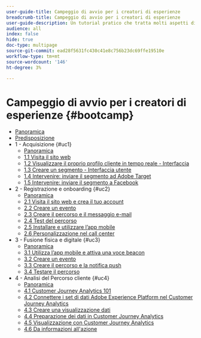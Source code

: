 ```yaml
---
user-guide-title: Campeggio di avvio per i creatori di esperienze
breadcrumb-title: Campeggio di avvio per i creatori di esperienze
user-guide-description: Un tutorial pratico che tratta molti aspetti di Adobe Experience Platform.
audience: all
index: false
hide: true
doc-type: multipage
source-git-commit: ead28f5631fc430c41e8c756b23dc69ffe19510e
workflow-type: tm+mt
source-wordcount: '146'
ht-degree: 3%

---
```



# Campeggio di avvio per i creatori di esperienze {#bootcamp}

+ [Panoramica](/help/bootcamp/overview.md)
+ [Predisposizione](/help/bootcamp/prework.md)
+ 1 - Acquisizione {#uc1}
   + [Panoramica](/help/bootcamp/uc/uc1/uc1.md)
   + [1.1 Visita il sito web](/help/bootcamp/uc/uc1/ex1.md)
   + [1.2 Visualizzare il proprio profilo cliente in tempo reale - Interfaccia](/help/bootcamp/uc/uc1/ex2.md)
   + [1.3 Creare un segmento - Interfaccia utente](/help/bootcamp/uc/uc1/ex3.md)
   + [1.4 Intervenire: inviare il segmento ad Adobe Target](/help/bootcamp/uc/uc1/ex4.md)
   + [1.5 Intervenire: inviare il segmento a Facebook](/help/bootcamp/uc/uc1/ex5.md)
+ 2 - Registrazione e onboarding {#uc2}
   + [Panoramica](/help/bootcamp/uc/uc2/uc2.md)
   + [2.1 Visita il sito web e crea il tuo account](/help/bootcamp/uc/uc2/ex1.md)
   + [2.2 Creare un evento](/help/bootcamp/uc/uc2/ex2.md)
   + [2.3 Creare il percorso e il messaggio e-mail](/help/bootcamp/uc/uc2/ex3.md)
   + [2.4 Test del percorso](/help/bootcamp/uc/uc2/ex4.md)
   + [2.5 Installare e utilizzare l’app mobile](/help/bootcamp/uc/uc2/ex5.md)
   + [2.6 Personalizzazione nel call center](/help/bootcamp/uc/uc2/ex6.md)
+ 3 - Fusione fisica e digitale {#uc3}
   + [Panoramica](/help/bootcamp/uc/uc3/uc3.md)
   + [3.1 Utilizza l’app mobile e attiva una voce beacon](/help/bootcamp/uc/uc3/ex1.md)
   + [3.2 Creare un evento](/help/bootcamp/uc/uc3/ex2.md)
   + [3.3 Creare il percorso e la notifica push](/help/bootcamp/uc/uc3/ex3.md)
   + [3.4 Testare il percorso](/help/bootcamp/uc/uc3/ex4.md)
+ 4 - Analisi del Percorso cliente {#uc4}
   + [Panoramica](/help/bootcamp/uc/uc4/uc4.md)
   + [4.1 Customer Journey Analytics 101](/help/bootcamp/uc/uc4/ex1.md)
   + [4.2 Connettere i set di dati Adobe Experience Platform nel Customer Journey Analytics](/help/bootcamp/uc/uc4/ex2.md)
   + [4.3 Creare una visualizzazione dati](/help/bootcamp/uc/uc4/ex3.md)
   + [4.4 Preparazione dei dati in Customer Journey Analytics](/help/bootcamp/uc/uc4/ex4.md)
   + [4.5 Visualizzazione con Customer Journey Analytics](/help/bootcamp/uc/uc4/ex5.md)
   + [4.6 Da informazioni all&#39;azione](/help/bootcamp/uc/uc4/ex6.md)